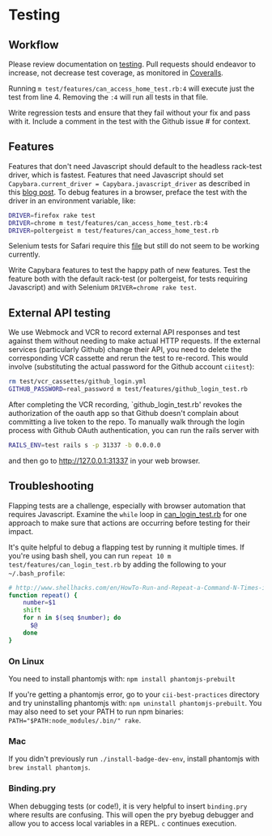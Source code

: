 # Testing

## Workflow

Please review documentation on [testing](http://guides.rubyonrails.org/testing.html). Pull requests should endeavor to increase, not decrease test coverage, as monitored in [Coveralls](https://coveralls.io/github/linuxfoundation/cii-best-practices-badge).

Running `m test/features/can_access_home_test.rb:4` will execute just the test from line 4. Removing the `:4` will run all tests in that file.

Write regression tests and ensure that they fail without your fix and pass with it. Include a comment in the test with the Github issue # for context.

## Features

Features that don't need Javascript should default to the headless rack-test driver, which is fastest. Features that need Javascript should set `Capybara.current_driver = Capybara.javascript_driver` as described in this [blog post](http://www.rubytutorial.io/how-to-test-an-autocomplete-with-rails/). To debug features in a browser, preface the test with the driver in an environment variable, like:

```bash
DRIVER=firefox rake test
DRIVER=chrome m test/features/can_access_home_test.rb:4
DRIVER=poltergeist m test/features/can_access_home_test.rb
```

Selenium tests for Safari require this [file](http://selenium-release.storage.googleapis.com/2.48/SafariDriver.safariextz) but still do not seem to be working currently.

Write Capybara features to test the happy path of new features. Test the feature both with the default rack-test (or poltergeist, for tests requiring Javascript) and with Selenium `DRIVER=chrome rake test`.

## External API testing

We use Webmock and VCR to record external API responses and test against them without needing to make actual HTTP requests. If the external services (particularly Github) change their API, you need to delete the corresponding VCR cassette and rerun the test to re-record. This would involve (substituting the actual password for the Github account `ciitest`):

```bash
rm test/vcr_cassettes/github_login.yml
GITHUB_PASSWORD=real_password m test/features/github_login_test.rb
```

After completing the VCR recording, `github_login_test.rb' revokes the authorization of the oauth app so that Github doesn't complain about committing a live token to the repo. To manually walk through the login process with Github OAuth authentication, you can run the rails server with

```bash
RAILS_ENV=test rails s -p 31337 -b 0.0.0.0
```

and then go to http://127.0.0.1:31337 in your web browser.

## Troubleshooting

Flapping tests are a challenge, especially with browser automation that requires Javascript. Examine the `while` loop in [can_login_test.rb](https://github.com/linuxfoundation/cii-best-practices-badge/blob/master/test/features/can_login_test.rb) for one approach to make sure that actions are occurring before testing for their impact.

It's quite helpful to debug a flapping test by running it multiple times. If you're using bash shell, you can run `repeat 10 m test/features/can_login_test.rb` by adding the following to your `~/.bash_profile`:

```bash
# http://www.shellhacks.com/en/HowTo-Run-and-Repeat-a-Command-N-Times-in-Bash
function repeat() {
    number=$1
    shift
    for n in $(seq $number); do
      $@
    done
}
```

### On Linux

You need to install phantomjs with: `npm install phantomjs-prebuilt`

If you're getting a phantomjs error, go to your `cii-best-practices` directory and try uninstalling phantomjs with: `npm uninstall phantomjs-prebuilt`. You may also need to set your PATH to run npm binaries: `PATH="$PATH:node_modules/.bin/" rake`.

### Mac

If you didn't previously run `./install-badge-dev-env`, install phantomjs with `brew install phantomjs`.

### Binding.pry

When debugging tests (or code!), it is very helpful to insert `binding.pry` where results are confusing. This will open the pry byebug debugger and allow you to access local variables in a REPL. `c` continues execution.
